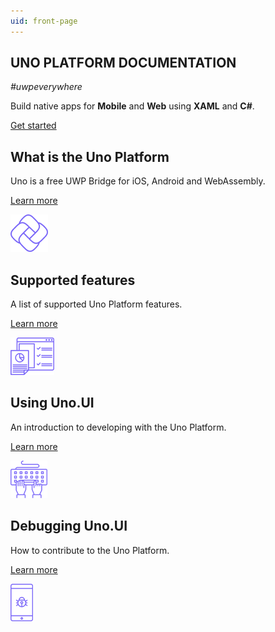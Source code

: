 ```yaml
---
uid: front-page
---
```



<section class="intro">
<h1>UNO PLATFORM DOCUMENTATION</h1>
<p><em>#uwpeverywhere</em></p>
<p>Build native apps for <strong>Mobile</strong> and <strong>Web</strong> using <strong>XAML</strong> and <strong>C#</strong>.</p>
<span class="button white">

[Get started](articles/intro.md)

</span>
</section>

<section class="container">

<div class="headerboxes row">

<div class="col-md-6 col-xs-12 headerbox">
<div class="headerbox-inner clearfix">
<h2>What is the Uno Platform</h2>
<p>Uno is a free UWP Bridge for iOS, Android and WebAssembly.</p>
<span class="button turquoise">

[Learn more](articles/intro.md)

</span>
<img src="images/uno.png" alt="uno logo" class="icon" />
</div>       
</div>

<div class="col-md-6 col-xs-12 headerbox">
<div class="headerbox-inner clearfix">
<h2>Supported features</h2>
<p>A list of supported Uno Platform features.</p>
<span class="button turquoise">

[Learn more](articles/supported-features.md)

</span>
<img src="images/features.png" alt="features" class="icon" />
</div>       
</div>       

<div class="col-md-6 col-xs-12 headerbox">
<div class="headerbox-inner clearfix">
<h2>Using Uno.UI</h2>
<p>An introduction to developing with the Uno Platform.</p>
<span class="button turquoise">

[Learn more](articles/using-uno-ui.md)

</span>
<img src="images/keyboard.png" alt="keyboard" class="icon" />
</div>       
</div>       

<div class="col-md-6 col-xs-12 headerbox">
<div class="headerbox-inner clearfix">
<h2>Debugging Uno.UI</h2>
<p>How to contribute to the Uno Platform.</p>
<span class="button turquoise">

[Learn more](articles/debugging-uno-ui.md)

</span>
<img src="images/bug.png" alt="bug" class="icon" />
</div>       
</div>       

</div>